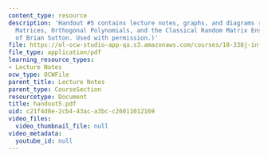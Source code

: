 ```yaml
---
content_type: resource
description: 'Handout #5 contains lecture notes, graphs, and diagrams related to Tridiagonal
  Matrices, Orthogonal Polynomials, and the Classical Random Matrix Ensembles. (Courtesy
  of Brian Sutton. Used with permission.)'
file: https://ol-ocw-studio-app-qa.s3.amazonaws.com/courses/18-338j-infinite-random-matrix-theory-fall-2004/c21f4d8e2cb443aca3bcc26011012169_handout5.pdf
file_type: application/pdf
learning_resource_types:
- Lecture Notes
ocw_type: OCWFile
parent_title: Lecture Notes
parent_type: CourseSection
resourcetype: Document
title: handout5.pdf
uid: c21f4d8e-2cb4-43ac-a3bc-c26011012169
video_files:
  video_thumbnail_file: null
video_metadata:
  youtube_id: null
---
```


